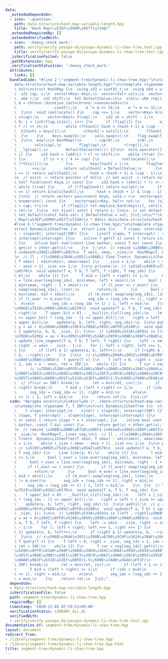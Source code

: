 ```yaml
---
data:
  _extendedDependsOn:
  - icon: ':question:'
    path: data-structure/hash-map-variable-length.hpp
    title: "Hash Map(\u53EF\u5909\u9577\u7248)"
  _extendedRequiredBy: []
  _extendedVerifiedWith:
  - icon: ':heavy_check_mark:'
    path: verify/verify-yosupo-ds/yosupo-dynamic-li-chao-tree.test.cpp
    title: verify/verify-yosupo-ds/yosupo-dynamic-li-chao-tree.test.cpp
  _isVerificationFailed: false
  _pathExtension: hpp
  _verificationStatusIcon: ':heavy_check_mark:'
  attributes:
    links: []
  bundledCode: "#line 2 \"segment-tree/dynamic-li-chao-tree.hpp\"\n\n\n\n#line 2 \"\
    data-structure/hash-map-variable-length.hpp\"\n\ntemplate <typename Key, typename\
    \ Val>\nstruct HashMap {\n  using u32 = uint32_t;\n  using u64 = uint64_t;\n\n\
    \  u32 cap, s;\n  vector<Key> keys;\n  vector<Val> vals;\n  vector<bool> flag;\n\
    \  u64 r;\n  u32 shift;\n  Val DefaultValue;\n\n  static u64 rng() {\n    u64\
    \ m = chrono::duration_cast<chrono::nanoseconds>(\n                chrono::high_resolution_clock::now().time_since_epoch())\n\
    \                .count();\n    m ^= m >> 16;\n    m ^= m << 32;\n    return m;\n\
    \  }\n\n  void reallocate() {\n    cap <<= 1;\n    vector<Key> k(cap);\n    vector<Val>\
    \ v(cap);\n    vector<bool> f(cap);\n    u32 sh = shift - 1;\n    for (int i =\
    \ 0; i < (int)flag.size(); i++) {\n      if (flag[i]) {\n        u32 hash = (u64(keys[i])\
    \ * r) >> sh;\n        while (f[hash]) hash = (hash + 1) & (cap - 1);\n      \
    \  k[hash] = keys[i];\n        v[hash] = vals[i];\n        f[hash] = 1;\n    \
    \  }\n    }\n    keys.swap(k);\n    vals.swap(v);\n    flag.swap(f);\n    --shift;\n\
    \  }\n\n  explicit HashMap()\n      : cap(8),\n        s(0),\n        keys(cap),\n\
    \        vals(cap),\n        flag(cap),\n        r(rng()),\n        shift(64 -\
    \ __lg(cap)),\n        DefaultValue(Val()) {}\n\n  Val& operator[](const Key&\
    \ i) {\n    u32 hash = (u64(i) * r) >> shift;\n    while (true) {\n      if (!flag[hash])\
    \ {\n        if (s + s / 4 >= cap) {\n          reallocate();\n          return\
    \ (*this)[i];\n        }\n        keys[hash] = i;\n        flag[hash] = 1;\n \
    \       ++s;\n        return vals[hash] = DefaultValue;\n      }\n      if (keys[hash]\
    \ == i) return vals[hash];\n      hash = (hash + 1) & (cap - 1);\n    }\n  }\n\
    \n  // exist -> return pointer of Val\n  // not exist -> return nullptr\n  const\
    \ Val* find(const Key& i) const {\n    u32 hash = (u64(i) * r) >> shift;\n   \
    \ while (true) {\n      if (!flag[hash]) return nullptr;\n      if (keys[hash]\
    \ == i) return &(vals[hash]);\n      hash = (hash + 1) & (cap - 1);\n    }\n \
    \ }\n\n  // return vector< pair<const Key&, val& > >\n  vector<pair<Key, Val>>\
    \ enumerate() const {\n    vector<pair<Key, Val>> ret;\n    for (u32 i = 0; i\
    \ < cap; ++i)\n      if (flag[i]) ret.emplace_back(keys[i], vals[i]);\n    return\
    \ ret;\n  }\n\n  int size() const { return s; }\n\n  // set default_value\n  void\
    \ set_default(const Val& val) { DefaultValue = val; }\n};\n\n/**\n * @brief Hash\
    \ Map(\u53EF\u5909\u9577\u7248)\n * @docs docs/data-structure/hash-map.md\n */\n\
    #line 6 \"segment-tree/dynamic-li-chao-tree.hpp\"\n\ntemplate <typename T, T INF>\n\
    struct DynamicLiChaoTree {\n  struct Line {\n    T slope, intercept;\n    Line()\
    \ : slope(0), intercept(INF) {}\n    Line(T slope, T intercept) : slope(slope),\
    \ intercept(intercept) {}\n    inline T get(T x) const { return slope * x + intercept;\
    \ }\n    inline bool over(const Line &other, const T &x) const {\n      return\
    \ get(x) < other.get(x);\n    }\n  };\n\n  // remind \u30BB\u30B0\u6728\u306F\
    1-indexed\u306E\u5B9F\u88C5\n  T xmin, xmax, _size;\n  HashMap<T, Line> seg;\n\
    \n  // [l , r]\u306B\u304A\u3051\u308BLi Chao Tree\n  DynamicLiChaoTree(T xmin,\
    \ T xmax) : xmin(xmin), xmax(xmax) {\n    _size = 1;\n    while (_size < xmax\
    \ - xmin + 1) _size <<= 1;\n  }\n\n private:\n  // \u5185\u90E8\u7528\u306E\u95A2\
    \u6570\n  void update(T a, T b, T left, T right, T seg_idx) {\n    Line line(a,\
    \ b);\n    while (1) {\n      T mid = (left + right) >> 1;\n      bool l_over\
    \ = line.over(seg[seg_idx], min(xmax, left + xmin));\n      bool r_over = line.over(seg[seg_idx],\
    \ min(xmax, right - 1 + xmin));\n      if (l_over == r_over) {\n        if (l_over)\
    \ swap(seg[seg_idx], line);\n        return;\n      }\n      bool m_over = line.over(seg[seg_idx],\
    \ min(xmax, mid + xmin));\n      if (m_over) swap(seg[seg_idx], line);\n     \
    \ if (l_over != m_over)\n        seg_idx = (seg_idx << 1), right = mid;\n    \
    \  else\n        seg_idx = (seg_idx << 1) | 1, left = mid;\n    }\n  }\n  // \u5185\
    \u90E8\u7528\u306E\u95A2\u6570\n  void update(T a, T b, T seg_idx) {\n    T left,\
    \ right;\n    T upper_bit = 63 - __builtin_clzll(seg_idx);\n    left = (_size\
    \ >> upper_bit) * (seg_idx - (1 << upper_bit));\n    right = left + (_size >>\
    \ upper_bit);\n    update(a, b, left, right, seg_idx);\n  }\n\n public:\n  //\
    \ y = ax + b\u306A\u308B\u76F4\u7DDA\u3092\u8FFD\u52A0\n  void update(T a, T b)\
    \ { update(a, b, 0, _size, 1); }\n\n  // \u9589\u533A\u9593x in [left , right]\u306B\
    \u7DDA\u5206y = ax + b\u3092\u8FFD\u52A0\u3059\u308B\u30AF\u30A8\u30EA\n  void\
    \ update_line_segment(T a, T b, T left, T right) {\n    left -= xmin - _size,\
    \ right -= xmin - _size - 1;\n    for (; left < right; left >>= 1, right >>= 1)\
    \ {\n      if (left & 1) update(a, b, left++);\n      if (right & 1) update(a,\
    \ b, --right);\n    }\n  }\n\n  // x\u306B\u304A\u3051\u308B\u6700\u5C0F\u5024\
    \u30AF\u30A8\u30EA\n  T query(T x) {\n    T left = 0, right = _size, seg_idx =\
    \ 1, idx = x - xmin, ret = INF;\n    while (1) {\n      T cur = seg[seg_idx].get(x);\n\
    \      // \u7DDA\u5206\u8FFD\u52A0\u30AF\u30A8\u30EA\u304C\u306A\u3044\u5834\u5408\
    \u306F\u3053\u3053\u306E\u30B3\u30E1\u30F3\u30C8\u30A2\u30A6\u30C8\u3092\u5916\
    \u3057\u3066\u9AD8\u901F\u5316\u53EF\u80FD(1.5\u500D\u7A0B\u5EA6\uFF1F)\n    \
    \  // if(cur == INF) break;\n      ret = min(ret, cur);\n      if (left + 1 >=\
    \ right) break;\n      T mid = (left + right) >> 1;\n      if (idx < mid)\n  \
    \      seg_idx = (seg_idx << 1), right = mid;\n      else\n        seg_idx = (seg_idx\
    \ << 1) | 1, left = mid;\n    }\n    return ret;\n  }\n};\n"
  code: "#pragma once\n\n\n\n#include \"../data-structure/hash-map-variable-length.hpp\"\
    \n\ntemplate <typename T, T INF>\nstruct DynamicLiChaoTree {\n  struct Line {\n\
    \    T slope, intercept;\n    Line() : slope(0), intercept(INF) {}\n    Line(T\
    \ slope, T intercept) : slope(slope), intercept(intercept) {}\n    inline T get(T\
    \ x) const { return slope * x + intercept; }\n    inline bool over(const Line\
    \ &other, const T &x) const {\n      return get(x) < other.get(x);\n    }\n  };\n\
    \n  // remind \u30BB\u30B0\u6728\u306F1-indexed\u306E\u5B9F\u88C5\n  T xmin, xmax,\
    \ _size;\n  HashMap<T, Line> seg;\n\n  // [l , r]\u306B\u304A\u3051\u308BLi Chao\
    \ Tree\n  DynamicLiChaoTree(T xmin, T xmax) : xmin(xmin), xmax(xmax) {\n    _size\
    \ = 1;\n    while (_size < xmax - xmin + 1) _size <<= 1;\n  }\n\n private:\n \
    \ // \u5185\u90E8\u7528\u306E\u95A2\u6570\n  void update(T a, T b, T left, T right,\
    \ T seg_idx) {\n    Line line(a, b);\n    while (1) {\n      T mid = (left + right)\
    \ >> 1;\n      bool l_over = line.over(seg[seg_idx], min(xmax, left + xmin));\n\
    \      bool r_over = line.over(seg[seg_idx], min(xmax, right - 1 + xmin));\n \
    \     if (l_over == r_over) {\n        if (l_over) swap(seg[seg_idx], line);\n\
    \        return;\n      }\n      bool m_over = line.over(seg[seg_idx], min(xmax,\
    \ mid + xmin));\n      if (m_over) swap(seg[seg_idx], line);\n      if (l_over\
    \ != m_over)\n        seg_idx = (seg_idx << 1), right = mid;\n      else\n   \
    \     seg_idx = (seg_idx << 1) | 1, left = mid;\n    }\n  }\n  // \u5185\u90E8\
    \u7528\u306E\u95A2\u6570\n  void update(T a, T b, T seg_idx) {\n    T left, right;\n\
    \    T upper_bit = 63 - __builtin_clzll(seg_idx);\n    left = (_size >> upper_bit)\
    \ * (seg_idx - (1 << upper_bit));\n    right = left + (_size >> upper_bit);\n\
    \    update(a, b, left, right, seg_idx);\n  }\n\n public:\n  // y = ax + b\u306A\
    \u308B\u76F4\u7DDA\u3092\u8FFD\u52A0\n  void update(T a, T b) { update(a, b, 0,\
    \ _size, 1); }\n\n  // \u9589\u533A\u9593x in [left , right]\u306B\u7DDA\u5206\
    y = ax + b\u3092\u8FFD\u52A0\u3059\u308B\u30AF\u30A8\u30EA\n  void update_line_segment(T\
    \ a, T b, T left, T right) {\n    left -= xmin - _size, right -= xmin - _size\
    \ - 1;\n    for (; left < right; left >>= 1, right >>= 1) {\n      if (left &\
    \ 1) update(a, b, left++);\n      if (right & 1) update(a, b, --right);\n    }\n\
    \  }\n\n  // x\u306B\u304A\u3051\u308B\u6700\u5C0F\u5024\u30AF\u30A8\u30EA\n \
    \ T query(T x) {\n    T left = 0, right = _size, seg_idx = 1, idx = x - xmin,\
    \ ret = INF;\n    while (1) {\n      T cur = seg[seg_idx].get(x);\n      // \u7DDA\
    \u5206\u8FFD\u52A0\u30AF\u30A8\u30EA\u304C\u306A\u3044\u5834\u5408\u306F\u3053\
    \u3053\u306E\u30B3\u30E1\u30F3\u30C8\u30A2\u30A6\u30C8\u3092\u5916\u3057\u3066\
    \u9AD8\u901F\u5316\u53EF\u80FD(1.5\u500D\u7A0B\u5EA6\uFF1F)\n      // if(cur ==\
    \ INF) break;\n      ret = min(ret, cur);\n      if (left + 1 >= right) break;\n\
    \      T mid = (left + right) >> 1;\n      if (idx < mid)\n        seg_idx = (seg_idx\
    \ << 1), right = mid;\n      else\n        seg_idx = (seg_idx << 1) | 1, left\
    \ = mid;\n    }\n    return ret;\n  }\n};"
  dependsOn:
  - data-structure/hash-map-variable-length.hpp
  isVerificationFile: false
  path: segment-tree/dynamic-li-chao-tree.hpp
  requiredBy: []
  timestamp: '2020-12-05 07:59:51+09:00'
  verificationStatus: LIBRARY_ALL_AC
  verifiedWith:
  - verify/verify-yosupo-ds/yosupo-dynamic-li-chao-tree.test.cpp
documentation_of: segment-tree/dynamic-li-chao-tree.hpp
layout: document
redirect_from:
- /library/segment-tree/dynamic-li-chao-tree.hpp
- /library/segment-tree/dynamic-li-chao-tree.hpp.html
title: segment-tree/dynamic-li-chao-tree.hpp
---
```

